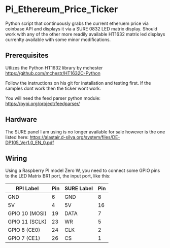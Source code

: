 # Pi_Ethereum_Price_Ticker

Python script that continuously grabs the current etheruem price via coinbase API and displays it via a SURE 0832 LED matrix display.  Should work with any of the other more readily available HT1632 matrix led displays currenlty available with some minor modifications.

## Prerequisites

Utlizes the Python HT1632 library by mchester
https://github.com/mchestr/HT1632C-Python

Follow the instructions on his git for installation and testing first.  If the samples dont work then the ticker wont work.

You will need the feed parser python module:
https://pypi.org/project/feedparser/

## Hardware

The SURE panel I am using is no longer available for sale however is the one listed here:
https://alastair.d-silva.org/system/files/DE-DP105_Ver1.0_EN_0.pdf

## Wiring

Using a Raspberry PI model Zero W, you need to connect some GPIO pins to the
LED Matrix BR1 port, the input port, like this:


| RPI Label      | Pin | SURE Label | Pin |
|----------------|-----|------------|-----|
| GND            | 6   | GND        | 8   |
| 5V             | 4   | 5V         | 16  |
| GPIO 10 (MOSI) | 19  | DATA       | 7   |
| GPIO 11 (SCLK) | 23  | WR         | 5   |
| GPIO 8  (CE0)  | 24  | CLK        | 2   |
| GPIO 7  (CE1)  | 26  | CS         | 1   |

